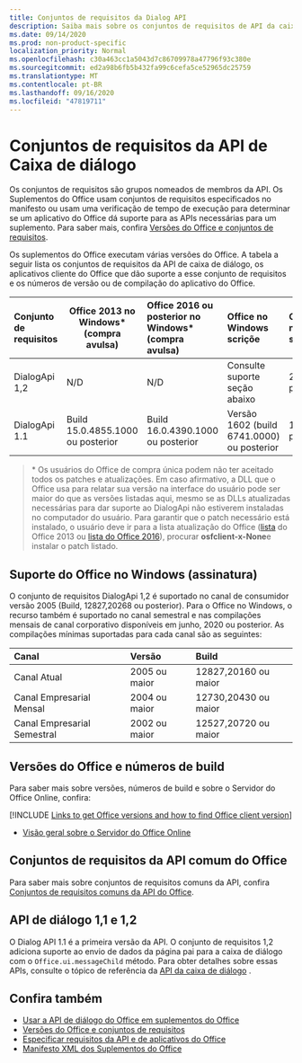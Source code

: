 ```yaml
---
title: Conjuntos de requisitos da Dialog API
description: Saiba mais sobre os conjuntos de requisitos de API da caixa de diálogo.
ms.date: 09/14/2020
ms.prod: non-product-specific
localization_priority: Normal
ms.openlocfilehash: c30a463cc1a5043d7c86709978a47796f93c380e
ms.sourcegitcommit: ed2a98b6fb5b432fa99c6cefa5ce52965dc25759
ms.translationtype: MT
ms.contentlocale: pt-BR
ms.lasthandoff: 09/16/2020
ms.locfileid: "47819711"
---
```

# <a name="dialog-api-requirement-sets"></a>Conjuntos de requisitos da API de Caixa de diálogo

Os conjuntos de requisitos são grupos nomeados de membros da API. Os Suplementos do Office usam conjuntos de requisitos especificados no manifesto ou usam uma verificação de tempo de execução para determinar se um aplicativo do Office dá suporte para as APIs necessárias para um suplemento. Para saber mais, confira [Versões do Office e conjuntos de requisitos](../../develop/office-versions-and-requirement-sets.md).

Os suplementos do Office executam várias versões do Office. A tabela a seguir lista os conjuntos de requisitos da API de caixa de diálogo, os aplicativos cliente do Office que dão suporte a esse conjunto de requisitos e os números de versão ou de compilação do aplicativo do Office.

|  Conjunto de requisitos  | Office 2013 no Windows\*<br>(compra avulsa) | Office 2016 ou posterior no Windows\*<br>(compra avulsa)   | Office no Windows<br>scriçõe |  Office no iPad<br>scriçõe  |  Office no Mac<br>scriçõe  | Office na Web  |  Servidor do Office Online  |
|:-----|-----|:-----|:-----|:-----|:-----|:-----|:-----|
| DialogApi 1,2  | N/D | N/D | Consulte suporte<br>seção abaixo | 2,67 ou posterior | 16,37 ou posterior | Junho de 2020 | N/D |
| DialogApi 1.1  | Build 15.0.4855.1000 ou posterior | Build 16.0.4390.1000 ou posterior | Versão 1602 (build 6741.0000) ou posterior | 1.22 ou posterior | 15.20 ou posterior | Janeiro de 2017 | Versão 1608 (build 7601.6800) ou posterior|

>\* Os usuários do Office de compra única podem não ter aceitado todos os patches e atualizações. Em caso afirmativo, a DLL que o Office usa para relatar sua versão na interface do usuário pode ser maior do que as versões listadas aqui, mesmo se as DLLs atualizadas necessárias para dar suporte ao DialogApi não estiverem instaladas no computador do usuário. Para garantir que o patch necessário está instalado, o usuário deve ir para a lista atualização do Office ([lista](/officeupdates/msp-files-office-2013) do Office 2013 ou [lista do Office 2016](/officeupdates/msp-files-office-2016)), procurar **osfclient-x-None**e instalar o patch listado.

## <a name="office-on-windows-subscription-support"></a>Suporte do Office no Windows (assinatura)

O conjunto de requisitos DialogApi 1,2 é suportado no canal de consumidor versão 2005 (Build, 12827,20268 ou posterior). Para o Office no Windows, o recurso também é suportado no canal semestral e nas compilações mensais de canal corporativo disponíveis em junho, 2020 ou posterior. As compilações mínimas suportadas para cada canal são as seguintes:  

|Canal | Versão | Build|
|:-----|:-----|:-----|
|Canal Atual | 2005 ou maior | 12827,20160 ou maior|
|Canal Empresarial Mensal | 2004 ou maior | 12730,20430 ou maior|
|Canal Empresarial Semestral | 2002 ou maior | 12527,20720 ou maior|

## <a name="office-versions-and-build-numbers"></a>Versões do Office e números de build

Para saber mais sobre versões, números de build e sobre o Servidor do Office Online, confira:

[!INCLUDE [Links to get Office versions and how to find Office client version](../../includes/links-get-office-versions-builds.md)]
- [Visão geral sobre o Servidor do Office Online](/officeonlineserver/office-online-server-overview)

## <a name="office-common-api-requirement-sets"></a>Conjuntos de requisitos da API comum do Office

Para saber mais sobre conjuntos de requisitos comuns da API, confira [Conjuntos de requisitos comuns da API do Office](office-add-in-requirement-sets.md).

## <a name="dialog-api-11-and-12"></a>API de diálogo 1,1 e 1,2

O Dialog API 1.1 é a primeira versão da API. O conjunto de requisitos 1,2 adiciona suporte ao envio de dados da página pai para a caixa de diálogo com o `Office.ui.messageChild` método. Para obter detalhes sobre essas APIs, consulte o tópico de referência da [API da caixa de diálogo](/javascript/api/office/office.ui) .

## <a name="see-also"></a>Confira também

- [Usar a API de diálogo do Office em suplementos do Office](../../develop/dialog-api-in-office-add-ins.md)
- [Versões do Office e conjuntos de requisitos](../../develop/office-versions-and-requirement-sets.md)
- [Especificar requisitos da API e de aplicativos do Office](../../develop/specify-office-hosts-and-api-requirements.md)
- [Manifesto XML dos Suplementos do Office](../../develop/add-in-manifests.md)

